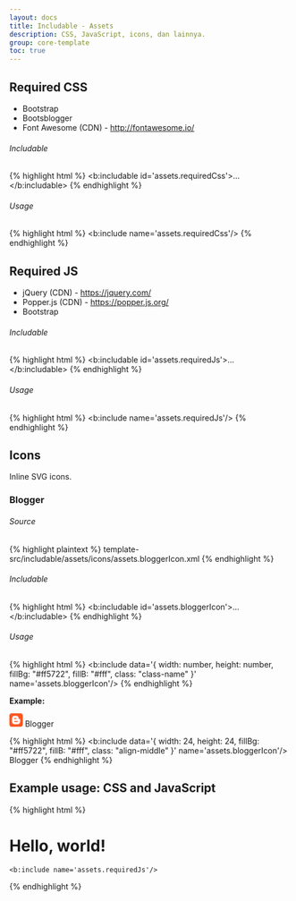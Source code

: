 ```yaml
---
layout: docs
title: Includable - Assets
description: CSS, JavaScript, icons, dan lainnya.
group: core-template
toc: true
---
```


## Required CSS

- Bootstrap
- Bootsblogger
- Font Awesome (CDN) - <http://fontawesome.io/>

###### Includable

{% highlight html %}
<b:includable id='assets.requiredCss'>...</b:includable>
{% endhighlight %}

###### Usage

{% highlight html %}
<b:include name='assets.requiredCss'/>
{% endhighlight %}

## Required JS

- jQuery (CDN) - <https://jquery.com/>
- Popper.js (CDN) - <https://popper.js.org/>
- Bootstrap

###### Includable

{% highlight html %}
<b:includable id='assets.requiredJs'>...</b:includable>
{% endhighlight %}

###### Usage

{% highlight html %}
<b:include name='assets.requiredJs'/>
{% endhighlight %}

## Icons

Inline SVG icons.

### Blogger

###### Source

{% highlight plaintext %}
template-src/includable/assets/icons/assets.bloggerIcon.xml
{% endhighlight %}

###### Includable

{% highlight html %}
<b:includable id='assets.bloggerIcon'>...</b:includable>
{% endhighlight %}

###### Usage

{% highlight html %}
<b:include data='{ width: number, height: number, fillBg: "#ff5722", fillB: "#fff", class: "class-name" }' name='assets.bloggerIcon'/>
{% endhighlight %}

**Example:**

<div class="bd-example">
  <svg class="align-middle" width="24" height="24" viewBox="0 0 612 612" xmlns="http://www.w3.org/2000/svg" focusable="false">
    <title>Blogger</title>
    <path fill="#ff5722" d="M612, 510c0, 56.1-45.9, 102-102, 102H102C45.9, 612, 0, 566.1, 0, 510V102C0, 45.9, 45.9, 0, 102, 0h408 c56.1, 0, 102, 45.9, 102, 102V510z"></path>
    <path fill="#fff" d="m 483.32742, 262.81768 c -7.88887, -3.44838 -41.73045, 0.38183 -51.13171, -8.29282 -6.63342, -6.25243 -7.05677, -17.56407 -9.6465, -32.65819 -4.33566, -25.27222 -6.14292, -30.99964 -10.65377, -40.95102 -16.41131, -35.46224 -55.75058, -65.82947 -91.48993, -65.82947 l -82.8361, 0 c -65.17519, 0 -118.42655, 54.35078 -118.42655, 120.6814 l 0, 140.71541 c 0, 66.2113 53.25136, 120.43083 118.42655, 120.43083 l 136.10207, 0 c 65.17226, 0 118.06159, -54.21953 118.43823, -120.43083 l 0.74743, -97.4615 c 0, 0 0, -12.05144 -9.52972, -16.20381 m -244.26024, -49.11258 65.67737, 0 c 12.5311, 0 22.68271, 10.33321 22.68271, 22.95738 0, 12.63611 -10.15161, 23.08864 -22.68271, 23.08864 l -65.67737, 0 c -12.53111, 0 -22.6827, -10.45253 -22.6827, -23.08864 0.003, -12.62417 10.15451, -22.95738 22.6827, -22.95738 m 133.47731, 183.9574 -133.47731, 0 c -12.53111, 0 -22.6827, -10.46447 -22.6827, -22.95739 0, -12.6361 10.15159, -22.96932 22.6827, -22.96932 l 133.47731, 0 c 12.40265, 0 22.55132, 10.33322 22.55132, 22.96932 0.003, 12.49292 -10.14867, 22.95739 -22.55132, 22.95739"></path>
  </svg>
  Blogger
</div>

{% highlight html %}
<b:include data='{ width: 24, height: 24, fillBg: "#ff5722", fillB: "#fff", class: "align-middle" }' name='assets.bloggerIcon'/> Blogger
{% endhighlight %}

## Example usage: CSS and JavaScript

{% highlight html %}
<!DOCTYPE html>
<html>
  <head>
    <b:include name='assets.requiredCss'/>
  </head>
  <body>
    <h1>Hello, world!</h1>

    <b:include name='assets.requiredJs'/>
  </body>
</html>
{% endhighlight %}
